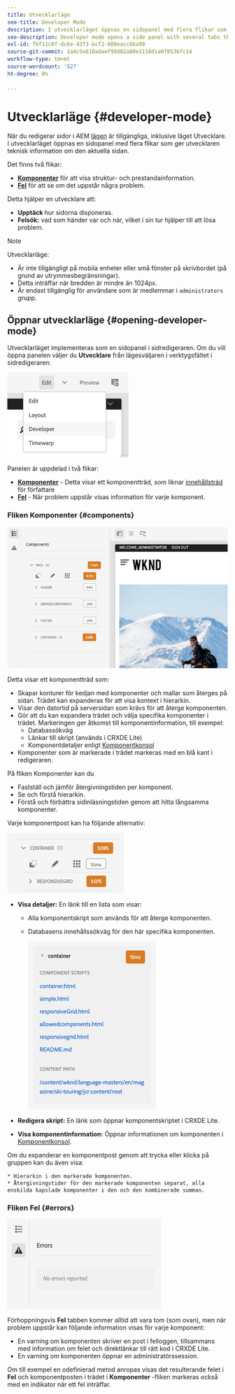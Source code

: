 ```yaml
---
title: Utvecklarläge
seo-title: Developer Mode
description: I utvecklarläget öppnas en sidopanel med flera flikar som ger utvecklaren information om den aktuella sidan
seo-description: Developer mode opens a side panel with several tabs that provide a developer with information about the current page
exl-id: fbf11c0f-dc6e-43f3-bcf2-080eacc6ba99
source-git-commit: 1a4c5e618adaef99d82a00e1118d1a0f8536fc14
workflow-type: tm+mt
source-wordcount: '527'
ht-degree: 0%

---
```


# Utvecklarläge {#developer-mode}

När du redigerar sidor i AEM [lägen](/help/sites-cloud/authoring/sites-console/introduction.md#page-modes) är tillgängliga, inklusive läget Utvecklare. I utvecklarläget öppnas en sidopanel med flera flikar som ger utvecklaren teknisk information om den aktuella sidan.

Det finns två flikar:

* **[Komponenter](#components)** för att visa struktur- och prestandainformation.
* **[Fel](#errors)** för att se om det uppstår några problem.

Detta hjälper en utvecklare att:

* **Upptäck** hur sidorna disponeras.
* **Felsök:** vad som händer var och när, vilket i sin tur hjälper till att lösa problem.

>[!NOTE]
>
>Utvecklarläge:
>
>* Är inte tillgängligt på mobila enheter eller små fönster på skrivbordet (på grund av utrymmesbegränsningar).
>  * Detta inträffar när bredden är mindre än 1024px.
>* Är endast tillgänglig för användare som är medlemmar i `administrators` grupp.

## Öppnar utvecklarläge {#opening-developer-mode}

Utvecklarläget implementeras som en sidopanel i sidredigeraren. Om du vill öppna panelen väljer du **Utvecklare** från lägesväljaren i verktygsfältet i sidredigeraren:

![Öppnar utvecklarläge](assets/developer-mode.png)

Panelen är uppdelad i två flikar:

* **[Komponenter](#components)** - Detta visar ett komponentträd, som liknar [innehållsträd](/help/sites-cloud/authoring/page-editor/editor-side-panel.md#content-tree) för författare
* **[Fel](#errors)** - När problem uppstår visas information för varje komponent.

### Fliken Komponenter {#components}

![Fliken Komponenter](assets/developer-mode-components-tab.png)

Detta visar ett komponentträd som:

* Skapar konturer för kedjan med komponenter och mallar som återges på sidan. Trädet kan expanderas för att visa kontext i hierarkin.
* Visar den datortid på serversidan som krävs för att återge komponenten.
* Gör att du kan expandera trädet och välja specifika komponenter i trädet. Markeringen ger åtkomst till komponentinformation, till exempel:
   * Databassökväg
   * Länkar till skript (används i CRXDE Lite)
   * Komponentdetaljer enligt [Komponentkonsol](/help/sites-cloud/authoring/components-console.md)
* Komponenter som är markerade i trädet markeras med en blå kant i redigeraren.

På fliken Komponenter kan du

* Fastställ och jämför återgivningstiden per komponent.
* Se och förstå hierarkin.
* Förstå och förbättra sidinläsningstiden genom att hitta långsamma komponenter.

Varje komponentpost kan ha följande alternativ:

![Exempel på komponent i utvecklarläge](assets/developer-mode-component-example.png)

* **Visa detaljer:** En länk till en lista som visar:
   * Alla komponentskript som används för att återge komponenten.
   * Databasens innehållssökväg för den här specifika komponenten.

     ![Visa detaljer](assets/developer-mode-view-details.png)

* **Redigera skript:** En länk som öppnar komponentskriptet i CRXDE Lite.

* **Visa komponentinformation:** Öppnar informationen om komponenten i [Komponentkonsol](/help/sites-cloud/authoring/components-console.md).

Om du expanderar en komponentpost genom att trycka eller klicka på gruppen kan du även visa:

    * Hierarkin i den markerade komponenten.
    * Återgivningstider för den markerade komponenten separat, alla enskilda kapslade komponenter i den och den kombinerade summan.

### Fliken Fel {#errors}

![Fliken Fel](assets/developer-mode-errors-tab.png)

Förhoppningsvis **Fel** tabben kommer alltid att vara tom (som ovan), men när problem uppstår kan följande information visas för varje komponent:

* En varning om komponenten skriver en post i felloggen, tillsammans med information om felet och direktlänkar till rätt kod i CRXDE Lite.
* En varning om komponenten öppnar en administratörssession.

Om till exempel en odefinierad metod anropas visas det resulterande felet i **Fel** och komponentposten i trädet i **Komponenter** -fliken markeras också med en indikator när ett fel inträffar.
